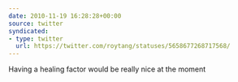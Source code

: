 ```yaml
---
date: 2010-11-19 16:28:28+00:00
source: twitter
syndicated:
- type: twitter
  url: https://twitter.com/roytang/statuses/5658677268717568/
---
```


Having a healing factor would be really nice at the moment